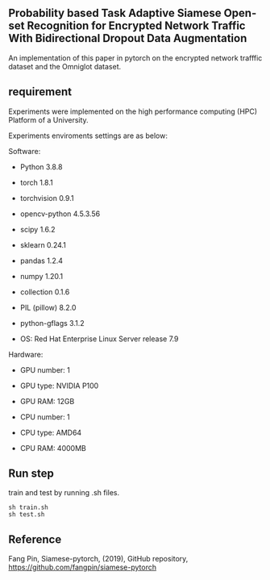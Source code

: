 ## Probability based Task Adaptive Siamese Open-set Recognition for Encrypted Network Traffic With Bidirectional Dropout Data Augmentation

An implementation of this paper in pytorch on the encrypted network trafffic dataset and the Omniglot dataset.

## requirement

Experiments were implemented on the high performance computing (HPC) Platform of a University. 

Experiments enviroments settings are as below:

Software:

- Python 3.8.8 
- torch 1.8.1
- torchvision 0.9.1
- opencv-python 4.5.3.56
- scipy 1.6.2
- sklearn 0.24.1
- pandas 1.2.4
- numpy 1.20.1
- collection 0.1.6
- PIL (pillow) 8.2.0
- python-gflags 3.1.2


- OS: Red Hat Enterprise Linux Server release 7.9 

Hardware:

- GPU number: 1
- GPU type: NVIDIA P100 
- GPU RAM: 12GB

- CPU number: 1
- CPU type: AMD64
- CPU RAM: 4000MB



## Run step

train and test by running .sh files.

```
sh train.sh
sh test.sh

```
## Reference
Fang Pin, Siamese-pytorch, (2019), GitHub repository, https://github.com/fangpin/siamese-pytorch 


